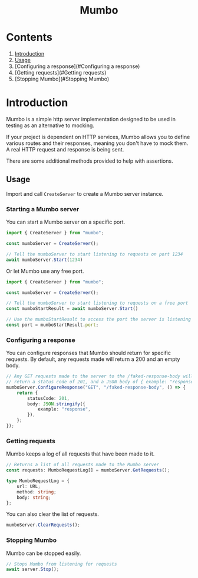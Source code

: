 <h1 align="center">Mumbo</h1>

# Contents
1. [Introduction](#Introduction)
2. [Usage](#Usage)
3. [Configuring a response](#Configuring a response)
4. [Getting requests](#Getting requests)
4. [Stopping Mumbo](#Stopping Mumbo)

# Introduction

Mumbo is a simple http server implementation designed
to be used in testing as an alternative to mocking.

If your project is dependent on HTTP services, Mumbo allows you
to define various routes and their responses, meaning you don't
have to mock them. A real HTTP request and response is being sent.

There are some additional methods provided to help with assertions.

## Usage

Import and call `CreateServer` to create a Mumbo server instance.

### Starting a Mumbo server

You can start a Mumbo server on a specific port.

```typescript
import { CreateServer } from "mumbo";

const mumboServer = CreateServer();

// Tell the mumboServer to start listening to requests on port 1234
await mumboServer.Start(1234)
```

Or let Mumbo use any free port.

```typescript
import { CreateServer } from "mumbo";

const mumboServer = CreateServer();

// Tell the mumboServer to start listening to requests on a free port
const mumboStartResult = await mumboServer.Start()

// Use the mumboStartResult to access the port the server is listening on
const port = mumboStartResult.port;
```

### Configuring a response
You can configure responses that Mumbo should return for specific requests. By default, any requests made will return a 200 and an empty body.
```typescript
// Any GET requests made to the server to the /faked-response-body will
// return a status code of 201, and a JSON body of { example: "response" }
mumboServer.ConfigureResponse("GET", "/faked-response-body", () => {
    return {
        statusCode: 201,
        body: JSON.stringify({
            example: "response",
        }),
    };
});
```

### Getting requests
Mumbo keeps a log of all requests that have been made to it.

```typescript
// Returns a list of all requests made to the Mumbo server
const requests: MumboRequestLog[] = mumboServer.GetRequests();
```

```typescript
type MumboRequestLog = {
    url: URL;
    method: string;
    body: string;
};
```

You can also clear the list of requests.

```typescript
mumboServer.ClearRequests();
```

### Stopping Mumbo
Mumbo can be stopped easily.

```typescript
// Stops Mumbo from listening for requests
await server.Stop();
```
